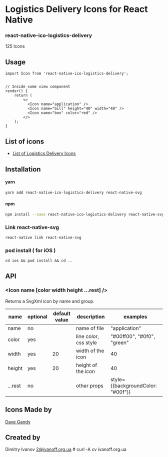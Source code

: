 # Logistics Delivery Icons for React Native

### react-native-ico-logistics-delivery

125 Icons

## Usage

```
import Icon from 'react-native-ico-logistics-delivery';


// Inside some view component
render() {
    return (
        <>
          <Icon name="application" />
          <Icon name="bill" height="40" width="40" />
          <Icon name="box" color="red" />
        </>
    );
}

```

## List of icons

- [List of Logistics Delivery Icons](http://ico.simpleness.org/pack/logistics-delivery)

## Installation

#### yarn

```bash
yarn add react-native-ico-logistics-delivery react-native-svg
```

#### npm

```bash
npm install --save react-native-ico-logistics-delivery react-native-svg
```

### Link react-native-svg

```bash
react-native link react-native-svg
```

### pod install ( for iOS )

```
cd ios && pod install && cd ..
```

## API

### <Icon name [color width height ...rest] />

Returns a SvgXml icon by name and group.

 name | optional | default value | description | examples
------|----------|---------------|-------------|---------
name | no |  | name of file | "application"
color | yes | | line color, css style | "#00ff00", "#0f0", "green"
width | yes | 20 | width of the icon | 40
height | yes | 20 | height of the icon | 40
...rest | no | | other props | style={{backgroundColor: "#00f"}}

## Icons Made by

[Dave Gandy](https://www.flaticon.com/authors/dave-gandy)

## Created by

Dimitry Ivanov <2@ivanoff.org.ua> # curl -A cv ivanoff.org.ua
